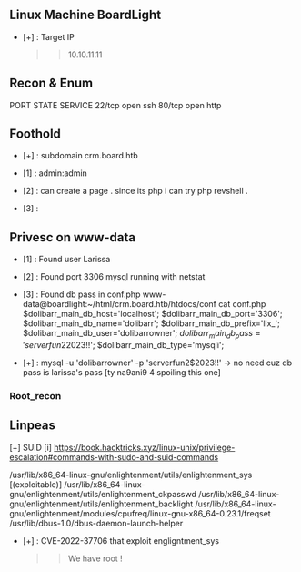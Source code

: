 ## Linux Machine BoardLight

- [+] : Target IP 
     >> 10.10.11.11
     
## Recon & Enum 

PORT   STATE SERVICE
22/tcp open  ssh
80/tcp open  http

## Foothold

- [+] : subdomain crm.board.htb

- [1] : admin:admin
- [2] : can create a page . since its php i can try php revshell .
- [3] : <?PHP // to bypass filtre
	php revshell here <- preferably pentestmonkey
	?>
	
## Privesc on www-data

- [1] : Found user Larissa
- [2] : Found port 3306 mysql running with netstat 
- [3] : Found db pass in conf.php 
		www-data@boardlight:~/html/crm.board.htb/htdocs/conf cat conf.php
		$dolibarr_main_db_host='localhost';
		$dolibarr_main_db_port='3306';
		$dolibarr_main_db_name='dolibarr';
		$dolibarr_main_db_prefix='llx_';
		$dolibarr_main_db_user='dolibarrowner';
		$dolibarr_main_db_pass='serverfun2$2023!!';
		$dolibarr_main_db_type='mysqli';

- [+] : mysql -u 'dolibarrowner' -p 'serverfun2$2023!!' -> no need cuz db pass is larissa's pass [ty na9ani9 4 spoiling this one]

### Root_recon

## Linpeas

[+] SUID
[i] https://book.hacktricks.xyz/linux-unix/privilege-escalation#commands-with-sudo-and-suid-commands

/usr/lib/x86_64-linux-gnu/enlightenment/utils/enlightenment_sys [(exploitable)]
/usr/lib/x86_64-linux-gnu/enlightenment/utils/enlightenment_ckpasswd
/usr/lib/x86_64-linux-gnu/enlightenment/utils/enlightenment_backlight
/usr/lib/x86_64-linux-gnu/enlightenment/modules/cpufreq/linux-gnu-x86_64-0.23.1/freqset
/usr/lib/dbus-1.0/dbus-daemon-launch-helper

- [+] : CVE-2022-37706 that exploit engligntment_sys
	>> We have root !
     

